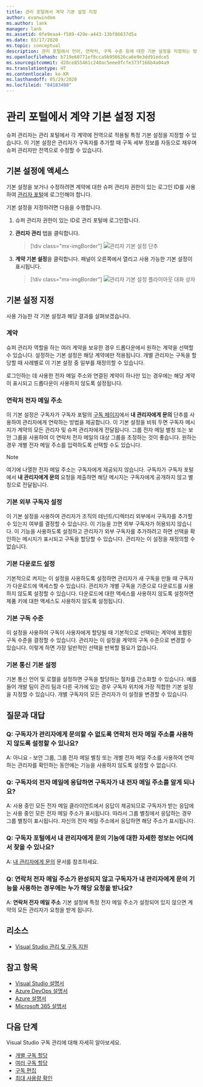 ```yaml
---
title: 관리 포털에서 계약 기본 설정 지정
author: evanwindom
ms.author: lank
manager: lank
ms.assetid: 0fe9eaa4-f589-429e-a443-13bf86637d5a
ms.date: 03/17/2020
ms.topic: conceptual
description: 관리 포털에서 언어, 연락처, 구독 수준 등에 대한 기본 설정을 지정하는 방법 알아보기
ms.openlocfilehash: b719e60771ef8cca9b956626ca6e9e3dd91edce5
ms.sourcegitcommit: d20ce855461c240ac5eee0fcfe373f166b4a04a9
ms.translationtype: HT
ms.contentlocale: ko-KR
ms.lasthandoff: 05/29/2020
ms.locfileid: "84183498"
---
```

# <a name="set-preferences-for-your-agreements-in-the-administration-portal"></a>관리 포털에서 계약 기본 설정 지정
슈퍼 관리자는 관리 포털에서 각 계약에 전역으로 적용될 특정 기본 설정을 지정할 수 있습니다.  이 기본 설정은 관리자가 구독자를 추가할 때 구독 세부 정보를 자동으로 채우며 슈퍼 관리자만 전역으로 수정할 수 있습니다.  

## <a name="access-preferences"></a>기본 설정에 액세스
기본 설정을 보거나 수정하려면 계약에 대한 슈퍼 관리자 권한이 있는 로그인 ID를 사용하여 [관리자 포털](https://manage.visualstudio.com)에 로그인해야 합니다.  

기본 설정을 지정하려면 다음을 수행합니다.
1. 슈퍼 관리자 권한이 있는 ID로 관리 포털에 로그인합니다.
2. **관리자 관리** 탭을 클릭합니다.
   > [!div class="mx-imgBorder"]
   > ![관리자 기본 설정 단추](_img/admin-prefs/admin-prefs-button.png)

3. **계약 기본 설정**을 클릭합니다.
패널이 오른쪽에서 열리고 사용 가능한 기본 설정이 표시됩니다. 

   > [!div class="mx-imgBorder"]
   > ![관리자 기본 설정 플라이아웃 대화 상자](_img/admin-prefs/admin-prefs-flyout.png)

## <a name="set-your-preferences"></a>기본 설정 지정
사용 가능한 각 기본 설정과 해당 결과를 살펴보겠습니다. 

### <a name="agreement"></a>계약
슈퍼 관리자 역할을 하는 여러 계약을 보유한 경우 드롭다운에서 원하는 계약을 선택할 수 있습니다.  설정하는 기본 설정은 해당 계약에만 적용됩니다.  개별 관리자는 구독을 할당할 때 사례별로 이 기본 설정 중 일부를 재정의할 수 있습니다. 

로그인하는 데 사용한 전자 메일 주소와 연결된 계약이 하나만 있는 경우에는 해당 계약이 표시되고 드롭다운이 사용하지 않도록 설정됩니다. 

### <a name="contact-email-address"></a>연락처 전자 메일 주소
이 기본 설정은 구독자가 구독자 포털의 [구독 페이지](https://my.visualstudio.com/subscriptions)에서 **내 관리자에게 문의** 단추를 사용하여 관리자에게 연락하는 방법을 제공합니다.  이 기본 설정을 비워 두면 구독자 메시지가 계약의 모든 관리자 및 슈퍼 관리자에게 전달됩니다.  그룹 전자 메일 별칭 또는 보안 그룹을 사용하여 이 연락처 전자 메일의 대상 그룹을 조정하는 것이 좋습니다. 원하는 경우 개별 전자 메일 주소를 입력하도록 선택할 수도 있습니다.

> [!NOTE]
> 여기에 나열한 전자 메일 주소는 구독자에게 제공되지 않습니다.  구독자가 구독자 포털에서 **내 관리자에게 문의** 요청을 제출하면 해당 메시지는 구독자에게 공개하지 않고 별칭으로 전달됩니다. 

### <a name="default-external-subscribers-setting"></a>기본 외부 구독자 설정
이 기본 설정을 사용하여 관리자가 조직의 테넌트/디렉터리 외부에서 구독자를 추가할 수 있는지 여부를 결정할 수 있습니다.  이 기능을 끄면 외부 구독자가 허용되지 않습니다.  이 기능을 사용하도록 설정하고 관리자가 외부 구독자를 추가하려고 하면 선택을 확인하는 메시지가 표시되고 구독을 할당할 수 있습니다. 관리자는 이 설정을 재정의할 수 없습니다. 

### <a name="default-downloads-setting"></a>기본 다운로드 설정
기본적으로 켜지는 이 설정을 사용하도록 설정하면 관리자가 새 구독을 만들 때 구독자가 다운로드에 액세스할 수 있습니다.  관리자가 개별 구독을 기준으로 다운로드를 사용하지 않도록 설정할 수 있습니다.  다운로드에 대한 액세스를 사용하지 않도록 설정하면 제품 키에 대한 액세스도 사용하지 않도록 설정됩니다.  

### <a name="default-subscription-level"></a>기본 구독 수준
이 설정을 사용하여 구독이 사용자에게 할당될 때 기본적으로 선택되는 계약에 포함된 구독 수준을 결정할 수 있습니다.  관리자는 이 설정을 계약의 구독 수준으로 변경할 수 있습니다. 이렇게 하면 가장 일반적인 선택을 반복할 필요가 없습니다. 

### <a name="default-communication-preferences"></a>기본 통신 기본 설정
기본 통신 언어 및 로캘을 설정하면 구독을 할당하는 절차를 간소화할 수 있습니다.  예를 들어 개발 팀이 관리 팀과 다른 국가에 있는 경우 구독자 위치에 가장 적합한 기본 설정을 지정할 수 있습니다. 개별 구독자의 모든 관리자가 이 설정을 변경할 수 있습니다. 

## <a name="frequently-asked-questions"></a>질문과 대답
### <a name="q--can-i-disable-the-contact-email-address-so-subscribers-cannot-contact-administrators"></a>Q:  구독자가 관리자에게 문의할 수 없도록 **연락처 전자 메일 주소**를 사용하지 않도록 설정할 수 있나요?
A:  아니요 - 보안 그룹, 그룹 전자 메일 별칭 또는 개별 전자 메일 주소를 사용하여 연락하는 관리자를 확인하는 동안에는 기능을 사용하지 않도록 설정할 수 없습니다.

### <a name="q-if-i-answer-a-subscribers-email-will-they-have-my-email-address"></a>Q: 구독자의 전자 메일에 응답하면 구독자가 내 전자 메일 주소를 알게 되나요?
A:  사용 중인 모든 전자 메일 클라이언트에서 응답이 제공되므로 구독자가 받는 응답에는 사용 중인 모든 전자 메일 주소가 표시됩니다.  따라서 그룹 별칭에서 응답하는 경우 그룹 별칭이 표시됩니다.  자신의 전자 메일 주소에서 응답하면 해당 주소가 표시됩니다.  

### <a name="q-where-can-i-find-out-more-about-the-contact-my-admin-feature-in-the-subscriber-portal"></a>Q: 구독자 포털에서 **내 관리자에게 문의** 기능에 대한 자세한 정보는 어디에서 찾을 수 있나요?
A:  [내 관리자에게 문의](contact-my-admin.md) 문서를 참조하세요. 

### <a name="q-if-we-dont-complete-the-contact-email-address-and-a-subscriber-uses-the-contact-my-admin-feature-who-receives-their-request"></a>Q: **연락처 전자 메일 주소**가 완성되지 않고 구독자가 **내 관리자에게 문의** 기능을 사용하는 경우에는 누가 해당 요청을 받나요?
A:  **연락처 전자 메일 주소** 기본 설정에 특정 전자 메일 주소가 설정되어 있지 않으면 계약의 모든 관리자가 요청을 받게 됩니다. 

## <a name="resources"></a>리소스
- [Visual Studio 관리 및 구독 지원](https://visualstudio.microsoft.com/support/support-overview-vs)

## <a name="see-also"></a>참고 항목
- [Visual Studio 설명서](https://docs.microsoft.com/visualstudio/)
- [Azure DevOps 설명서](https://docs.microsoft.com/azure/devops/)
- [Azure 설명서](https://docs.microsoft.com/azure/)
- [Microsoft 365 설명서](https://docs.microsoft.com/microsoft-365/)

## <a name="next-steps"></a>다음 단계
Visual Studio 구독 관리에 대해 자세히 알아보세요.
- [개별 구독 할당](assign-license.md)
- [여러 구독 할당](assign-license-bulk.md)
- [구독 편집](edit-license.md)
- [최대 사용량 확인](maximum-usage.md)



